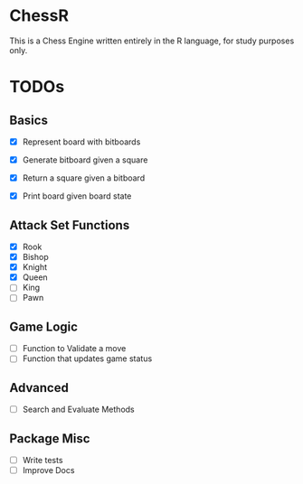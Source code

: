 # ChessR

This is a Chess Engine written entirely in the R language, for study purposes only.

# TODOs

## Basics
* [x] Represent board with bitboards
* [x] Generate bitboard given a square
* [x] Return a square given a bitboard
* [x] Print board given board state


## Attack Set Functions
* [x] Rook
* [x] Bishop
* [x] Knight
* [x] Queen
* [ ] King
* [ ] Pawn

## Game Logic
* [ ] Function to Validate a move
* [ ] Function that updates game status

## Advanced
* [ ] Search and Evaluate Methods

## Package Misc
* [ ] Write tests
* [ ] Improve Docs
